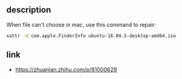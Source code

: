 ## description

When  file can't choose in mac, use this command to repair:

```bash
xattr -d com.apple.FinderInfo ubuntu-18.04.5-desktop-amd64.iso
```



## link

- https://zhuanlan.zhihu.com/p/81000629





